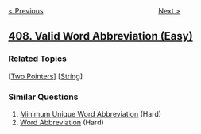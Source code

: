 <!--|This file generated by command(leetcode description); DO NOT EDIT.    |-->
<!--+----------------------------------------------------------------------+-->
<!--|@author    openset <openset.wang@gmail.com>                           |-->
<!--|@link      https://github.com/openset                                 |-->
<!--|@home      https://github.com/openset/leetcode                        |-->
<!--+----------------------------------------------------------------------+-->

[< Previous](../trapping-rain-water-ii "Trapping Rain Water II")
　　　　　　　　　　　　　　　　
[Next >](../longest-palindrome "Longest Palindrome")

## [408. Valid Word Abbreviation (Easy)](https://leetcode.com/problems/valid-word-abbreviation "有效单词缩写")



### Related Topics
  [[Two Pointers](../../tag/two-pointers/README.md)]
  [[String](../../tag/string/README.md)]

### Similar Questions
  1. [Minimum Unique Word Abbreviation](../minimum-unique-word-abbreviation) (Hard)
  1. [Word Abbreviation](../word-abbreviation) (Hard)
